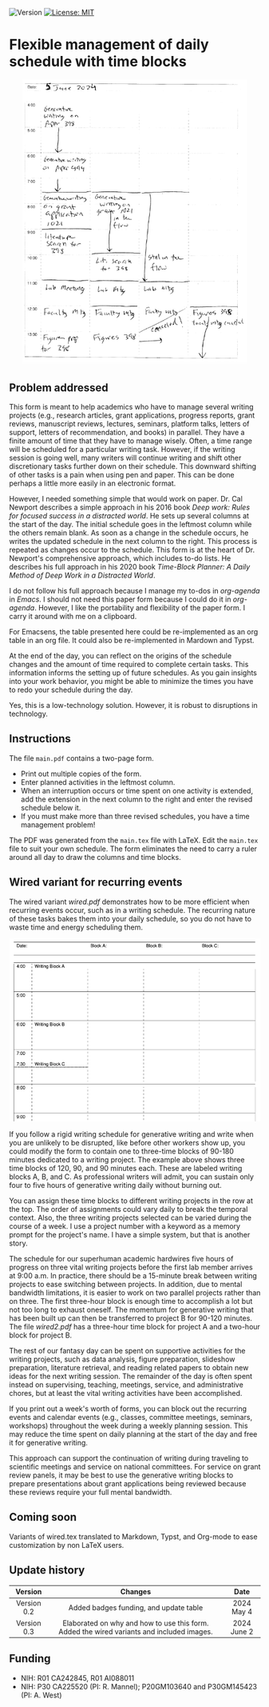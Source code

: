 ![Version](https://img.shields.io/static/v1?label=time-blocks&message=0.3&color=brightcolor)
[![License: MIT](https://img.shields.io/badge/License-MIT-blue.svg)](https://opensource.org/licenses/MIT)

# Flexible management of daily schedule with time blocks

<p align="center">
<img src="/images/inaction.png" width="450" >
</p>
 
## Problem addressed
This form is meant to help academics who have to manage several writing projects (e.g., research articles, grant applications, progress reports, grant reviews, manuscript reviews, lectures, seminars, platform talks, letters of support, letters of recommendation, and books) in parallel. 
They have a finite amount of time that they have to manage wisely.
Often, a time range will be scheduled for a particular writing task.
However, if the writing session is going well, many writers will continue writing and shift other discretionary tasks further down on their schedule.
This downward shifting of other tasks is a pain when using pen and paper.
This can be done perhaps a little more easily in an electronic format.

However, I needed something simple that would work on paper.
Dr. Cal Newport describes a simple approach in his 2016 book *Deep work: Rules for focused success in a distracted world*.
He sets up several columns at the start of the day.
The initial schedule goes in the leftmost column while the others remain blank. 
As soon as a change in the schedule occurs, he writes the updated schedule in the next column to the right.
This process is repeated as changes occur to the schedule.
This form is at the heart of Dr. Newport's comprehensive approach, which includes to-do lists.
He describes his full approach in his 2020 book *Time-Block Planner: A Daily Method of Deep Work in a Distracted World*.

I do not follow his full approach because I manage my to-dos in *org-agenda* in *Emacs*.
I should not need this paper form because I could do it in *org-agenda*.
However, I like the portability and flexibility of the paper form.
I carry it around with me on a clipboard.

For Emacsens, the table presented here could be re-implemented as an org table in an org file.
It could also be re-implemented in Mardown and Typst.

At the end of the day, you can reflect on the origins of the schedule changes and the amount of time required to complete certain tasks.
This information informs the setting up of future schedules.
As you gain insights into your work behavior, you might be able to minimize the times you have to redo your schedule during the day.

Yes, this is a low-technology solution.
However, it is robust to disruptions in technology.

## Instructions

The file `main.pdf` contains a two-page form. 

- Print out multiple copies of the form.
- Enter planned activities in the leftmost column.
- When an interruption occurs or time spent on one activity is extended, add the extension in the next column to the right and enter the revised schedule below it.
- If you must make more than three revised schedules, you have a time management problem!

The PDF was generated from the `main.tex` file with LaTeX.
Edit the `main.tex` file to suit your own schedule. 
The form eliminates the need to carry a ruler around all day to draw the columns and time blocks.

## Wired variant for recurring events

The wired variant *wired.pdf* demonstrates how to be more efficient when recurring events occur, such as in a writing schedule.
The recurring nature of these tasks bakes them into your daily schedule, so you do not have to waste time and energy scheduling them.

<p align="center">
<img src="/images/wired.png" width="600" >
</p>

If you follow a rigid writing schedule for generative writing and write when you are unlikely to be disrupted, like before other workers show up, you could modify the form to contain one to three-time blocks of 90-180 minutes dedicated to a writing project.
The example above shows three time blocks of 120, 90, and 90 minutes each.
These are labeled writing blocks A, B, and C.
As professional writers will admit, you can sustain only four to five hours of generative writing daily without burning out.

You can assign these time blocks to different writing projects in the row at the top.
The order of assignments could vary daily to break the temporal context.
Also, the three writing projects selected can be varied during the course of a week. 
I use a project number with a keyword as a memory prompt for the project's name.
I have a simple system, but that is another story.

The schedule for our superhuman academic hardwires five hours of progress on three vital writing projects before the first lab member arrives at 9:00 a.m.
In practice, there should be a 15-minute break between writing projects to ease switching between projects.
In addition, due to mental bandwidth limitations, it is easier to work on two parallel projects rather than on three.
The first three-hour block is enough time to accomplish a lot but not too long to exhaust oneself.
The momentum for generative writing that has been built up can then be transferred to project B for 90-120 minutes.
The file *wired2.pdf* has a three-hour time block for project A and a two-hour block for project B.

The rest of our fantasy day can be spent on supportive activities for the writing projects, such as data analysis, figure preparation, slideshow preparation, literature retrieval, and reading related papers to obtain new ideas for the next writing session.
The remainder of the day is often spent instead on supervising, teaching, meetings, service, and administrative chores, but at least the vital writing activities have been accomplished.

If you print out a week's worth of forms, you can block out the recurring events and calendar events (e.g., classes, committee meetings, seminars, workshops)  throughout the week during a weekly planning session.
This may reduce the time spent on daily planning at the start of the day and free it for generative writing.

This approach can support the continuation of writing during traveling to scientific meetings and service on national committees.
For service on grant review panels, it may be best to use the generative writing blocks to prepare presentations about grant applications being reviewed because these reviews require your full mental bandwidth.

## Coming soon

Variants of wired.tex translated to Markdown, Typst, and Org-mode to ease customization by non LaTeX users.


## Update history
|Version      | Changes                                                                                                                                    | Date                 |
|:-----------:|:------------------------------------------------------------------------------------------------------------------------------------------:|:--------------------:|
| Version 0.2 |  Added badges funding, and update table                                                                                                    | 2024 May 4           |
| Version 0.3 | Elaborated on why and how to use this form.  Added the wired variants and included images.                                                 | 2024 June 2          |

## Funding
- NIH: R01 CA242845, R01 AI088011
- NIH: P30 CA225520 (PI: R. Mannel); P20GM103640 and P30GM145423 (PI: A. West)
